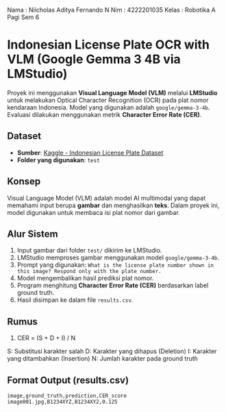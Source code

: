Nama : Niicholas Aditya Fernando N
Nim : 4222201035
Kelas : Robotika A Pagi Sem 6

# Indonesian License Plate OCR with VLM (Google Gemma 3 4B via LMStudio)

Proyek ini menggunakan **Visual Language Model (VLM)** melalui **LMStudio** untuk melakukan Optical Character Recognition (OCR) pada plat nomor kendaraan Indonesia. Model yang digunakan adalah `google/gemma-3-4b`. Evaluasi dilakukan menggunakan metrik **Character Error Rate (CER)**.

## Dataset

- **Sumber**: [Kaggle - Indonesian License Plate Dataset](https://www.kaggle.com/datasets/juanthomaswijaya/indonesianlicense-plate-dataset)
- **Folder yang digunakan**: `test`

## Konsep

Visual Language Model (VLM) adalah model AI multimodal yang dapat memahami input berupa **gambar** dan menghasilkan **teks**. Dalam proyek ini, model digunakan untuk membaca isi plat nomor dari gambar.

## Alur Sistem

1. Input gambar dari folder `test/` dikirim ke LMStudio.
2. LMStudio memproses gambar menggunakan model `google/gemma-3-4b`.
3. Prompt yang digunakan: `What is the license plate number shown in this image? Respond only with the plate number.`
4. Model mengembalikan hasil prediksi plat nomor.
5. Program menghitung **Character Error Rate (CER)** berdasarkan label ground truth.
6. Hasil disimpan ke dalam file `results.csv`.

## Rumus 
1. CER = (S + D + I) / N

S: Substitusi karakter salah
D: Karakter yang dihapus (Deletion)
I: Karakter yang ditambahkan (Insertion)
N: Jumlah karakter pada ground truth


## Format Output (results.csv)

```csv
image,ground_truth,prediction,CER_score
image001.jpg,B1234XYZ,B1234XY2,0.125




